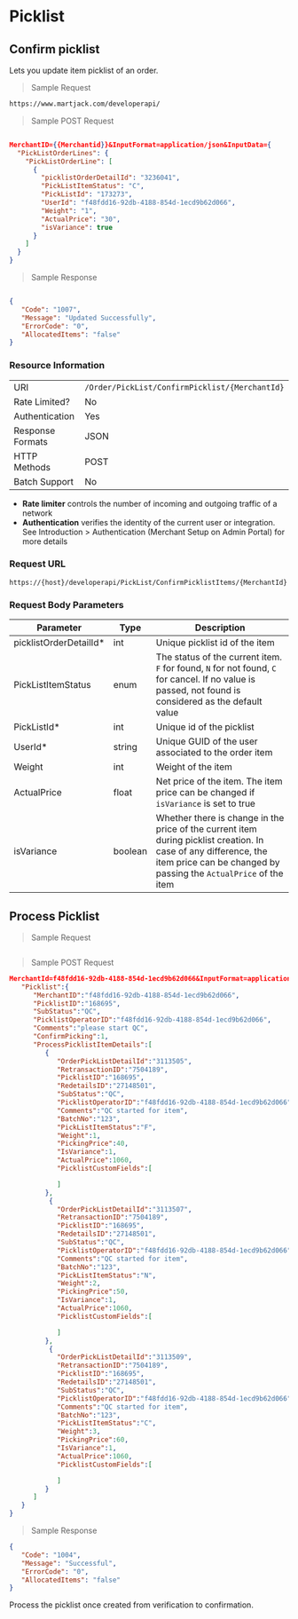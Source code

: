 # Picklist






##  Confirm picklist

Lets you update item picklist of an order.


> Sample Request

```html
https://www.martjack.com/developerapi/

```


> Sample POST Request

```json

MerchantID={{Merchantid}}&InputFormat=application/json&InputData={ 
  "PickListOrderLines": {
    "PickListOrderLine": [
      {
        "picklistOrderDetailId": "3236041",
        "PickListItemStatus": "C",
        "PickListId": "173273",
        "UserId": "f48fdd16-92db-4188-854d-1ecd9b62d066",
        "Weight": "1",
        "ActualPrice": "30",
        "isVariance": true
      } 
    ]
  }   
}
```


> Sample Response

```json

{
   "Code": "1007",
   "Message": "Updated Successfully",
   "ErrorCode": "0",
   "AllocatedItems": "false"
}
```





### Resource Information
| | |
--------- | ----------- |
URI | `/Order/PickList/ConfirmPicklist/{MerchantId}`
Rate Limited? | No
Authentication | Yes
Response Formats | JSON
HTTP Methods | POST
Batch Support | No

* **Rate limiter** controls the number of incoming and outgoing traffic of a network
* **Authentication** verifies the identity of the current user or integration. See Introduction > Authentication (Merchant Setup on Admin Portal) for more details

### Request URL

`https://{host}/developerapi/PickList/ConfirmPicklistItems/{MerchantId}`


### Request Body Parameters

Parameter | Type | Description
-------- | ----- | -----------
picklistOrderDetailId* | int | Unique picklist id of the item
PickListItemStatus | enum | The status of the current item. `F` for found, `N` for not found, `C` for cancel. If no value is passed, not found is considered as the default value
PickListId* | int | Unique id of the picklist
UserId* | string | Unique GUID of the user associated to the order item
Weight | int | Weight of the item 
ActualPrice | float | Net price of the item. The item price can be changed if `isVariance` is set to true
isVariance | boolean | Whether there is change in the price of the current item  during picklist creation. In case of any difference, the item price can be changed by passing the `ActualPrice` of the item



## Process Picklist


> Sample Request

```html

```

> Sample POST Request

```json
MerchantId=f48fdd16-92db-4188-854d-1ecd9b62d066&InputFormat=application/json&InputData={  
   "Picklist":{  
      "MerchantID":"f48fdd16-92db-4188-854d-1ecd9b62d066",
      "PicklistID":"168695",
      "SubStatus":"QC",
      "PicklistOperatorID":"f48fdd16-92db-4188-854d-1ecd9b62d066",
      "Comments":"please start QC",
      "ConfirmPicking":1,
      "ProcessPicklistItemDetails":[  
         {  
            "OrderPickListDetailId":"3113505",
            "RetransactionID":"7504189",
            "PicklistID":"168695",
            "RedetailsID":"27148501",
            "SubStatus":"QC",
            "PicklistOperatorID":"f48fdd16-92db-4188-854d-1ecd9b62d066",
            "Comments":"QC started for item",
            "BatchNo":"123",
            "PickListItemStatus":"F",
            "Weight":1,
            "PickingPrice":40,
            "IsVariance":1,
            "ActualPrice":1060,
            "PicklistCustomFields":[  

            ]
         },
          {  
            "OrderPickListDetailId":"3113507",
            "RetransactionID":"7504189",
            "PicklistID":"168695",
            "RedetailsID":"27148501",
            "SubStatus":"QC",
            "PicklistOperatorID":"f48fdd16-92db-4188-854d-1ecd9b62d066",
            "Comments":"QC started for item",
            "BatchNo":"123",
            "PickListItemStatus":"N",
            "Weight":2,
            "PickingPrice":50,
            "IsVariance":1,
            "ActualPrice":1060,
            "PicklistCustomFields":[  

            ]
         },
          {  
            "OrderPickListDetailId":"3113509",
            "RetransactionID":"7504189",
            "PicklistID":"168695",
            "RedetailsID":"27148501",
            "SubStatus":"QC",
            "PicklistOperatorID":"f48fdd16-92db-4188-854d-1ecd9b62d066",
            "Comments":"QC started for item",
            "BatchNo":"123",
            "PickListItemStatus":"C",
            "Weight":3,
            "PickingPrice":60,
            "IsVariance":1,
            "ActualPrice":1060,
            "PicklistCustomFields":[  

            ]
         }
      ]
   }
}
```

> Sample Response

```json
{
   "Code": "1004",
   "Message": "Successful",
   "ErrorCode": "0",
   "AllocatedItems": "false"
}
```


Process the picklist once created from verification to confirmation.